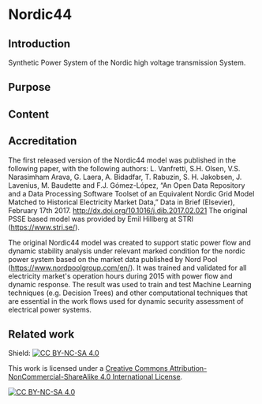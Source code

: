 # Nordic44
## Introduction
Synthetic Power System of the Nordic high voltage transmission System.

## Purpose

## Content

## Accreditation
The first released version of the Nordic44 model was published in the following paper, with the following authors:
L. Vanfretti, S.H. Olsen, V.S. Narasimham Arava, G. Laera, A. Bidadfar, T. Rabuzin, S. H. Jakobsen, J. Lavenius, M. Baudette and F.J. Gómez-López, “An Open Data Repository and a Data Processing Software Toolset of an Equivalent Nordic Grid Model Matched to Historical Electricity Market Data,” Data in Brief (Elsevier), February 17th 2017. http://dx.doi.org/10.1016/j.dib.2017.02.021
The original PSSE based model was provided by Emil Hillberg at STRI (https://www.stri.se/).

The original Nordic44 model was created to support static power flow and dynamic stability analysis under relevant marked condition for the nordic power system based on the market data published by Nord Pool (https://www.nordpoolgroup.com/en/). It was trained and validated for all electricity market's operation hours during 2015 with power flow and dynamic response. The result was used to train and test Machine Learning techniques (e.g. Decision Trees) and other computational techniques that
are essential in the work flows used for dynamic security assessment of electrical power systems.

## Related work

Shield: [![CC BY-NC-SA 4.0][cc-by-nc-sa-shield]][cc-by-nc-sa]

This work is licensed under a
[Creative Commons Attribution-NonCommercial-ShareAlike 4.0 International License][cc-by-nc-sa].

[![CC BY-NC-SA 4.0][cc-by-nc-sa-image]][cc-by-nc-sa]

[cc-by-nc-sa]: http://creativecommons.org/licenses/by-nc-sa/4.0/
[cc-by-nc-sa-image]: https://licensebuttons.net/l/by-nc-sa/4.0/88x31.png
[cc-by-nc-sa-shield]: https://img.shields.io/badge/License-CC%20BY--NC--SA%204.0-lightgrey.svg
